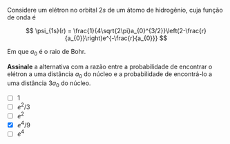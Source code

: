 Considere um elétron no orbital $2s$ de um átomo de hidrogênio, cuja função de onda é

$$
\psi_{1s}(r) = \frac{1}{4\sqrt{2\pi}a_{0}^{3/2}}\left(2-\frac{r}{a_{0}}\right)e^{-\frac{r}{a_{0}}}
$$

Em que $a_{0}$ é o raio de Bohr.

**Assinale** a alternativa com a razão entre a probabilidade de encontrar o elétron a uma distância $a_{0}$ do núcleo e a probabilidade de encontrá-lo a uma distância $3a_{0}$ do núcleo.

- [ ] 1
- [ ] $e^2$/3
- [ ] $e^2$
- [x] $e^4$/9
- [ ] $e^4$

